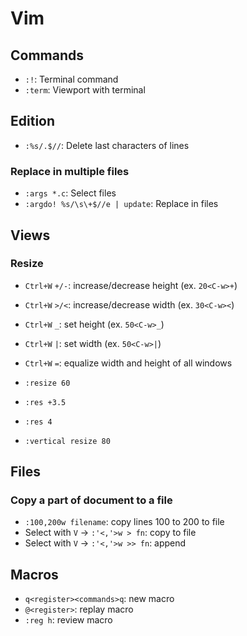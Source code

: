 # Vim

## Commands
* `:!`:     Terminal command
* `:term`:  Viewport with terminal

## Edition
* `:%s/.$//`: Delete last characters of lines

### Replace in multiple files
* `:args *.c`: Select files
* `:argdo! %s/\s\+$//e | update`: Replace in files

## Views
### Resize

* `Ctrl+W` `+/-`: increase/decrease height (ex. `20<C-w>+`)
* `Ctrl+W` `>/<`: increase/decrease width (ex. `30<C-w><`)
* `Ctrl+W` `_`: set height (ex. `50<C-w>_`)
* `Ctrl+W` `|`: set width (ex. `50<C-w>|`)
* `Ctrl+W` `=`: equalize width and height of all windows

* `:resize 60`
* `:res +3.5`
* `:res 4`
* `:vertical resize 80`


## Files
### Copy a part of document to a file
* `:100,200w filename`: copy lines 100 to 200 to file
* Select with `V` -> `:'<,'>w > fn`:    copy to file 
* Select with `V` -> `:'<,'>w >> fn`:   append 

## Macros

* `q<register><commands>q`: new macro
* `@<register>`: replay macro
* `:reg h`: review macro

